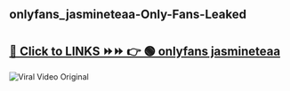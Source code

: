 
 ## onlyfans_jasmineteaa-Only-Fans-Leaked

# <h2><a href="https://clipsfans.com/onlyfans_jasmineteaa&ref=git">🔗 Click to LINKS ⏩⏩ 👉 🟢 onlyfans jasmineteaa </a></h2>

<a href="https://clipsfans.com/onlyfans_jasmineteaa&ref=git" rel="nofollow" data-target="animated-image.originalLink"><img src="https://i.ibb.co.com/xMMVF88/686577567.gif" alt="Viral Video Original" style="max-width: 100%; display: inline-block;" data-target="animated-image.originalImage"></a>
